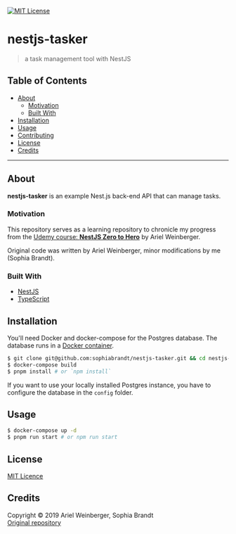 [![MIT License][license-shield]][license-url]

# nestjs-tasker

> a task management tool with NestJS

## Table of Contents

- [About](#about)
  - [Motivation](#motivation)
  - [Built With](#built-with)
- [Installation](#installation)
- [Usage](#usage)
- [Contributing](#contributing)
- [License](#license)
- [Credits](#credits)

---

## About

**nestjs-tasker** is an example Nest.js back-end API that can manage tasks.

### Motivation

This repository serves as a learning repository to chronicle my progress from the [Udemy course: **NestJS Zero to Hero**](https://www.udemy.com/nestjs-zero-to-hero/) by Ariel Weinberger.

Original code was written by Ariel Weinberger, minor modifications by me (Sophia Brandt).

### Built With

- [NestJS](https://nestjs.com/)
- [TypeScript](http://www.typescriptlang.org/)

## Installation

You'll need Docker and docker-compose for the Postgres database. The database runs in a [Docker container](docker-compose.yml).

```bash
$ git clone git@github.com:sophiabrandt/nestjs-tasker.git && cd nestjs-tasker
$ docker-compose build
$ pnpm install # or `npm install`
```

If you want to use your locally installed Postgres instance, you have to configure the database in the `config` folder.

## Usage

```bash
$ docker-compose up -d
$ pnpm run start # or npm run start
```

## License

[MIT Licence](LICENCE)

## Credits

Copyright © 2019 Ariel Weinberger, Sophia Brandt  
[Original repository](https://github.com/arielweinberger/nestjs-course-task-management)

[license-shield]: https://img.shields.io/badge/License-MIT-green.svg?style=flat-square
[license-url]: https://github.com/sophiabrandt/nestjs-tasker/blob/master/LICENSE
